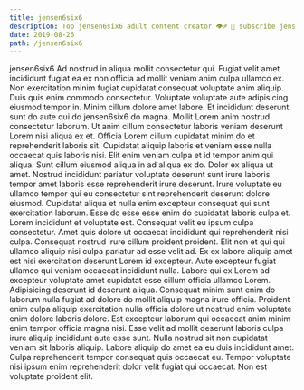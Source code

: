 ```yaml
---
title: jensen6six6
description: Top jensen6six6 adult content creator 👁♐️ 👑 subscribe jensen6six6 to my porn site below IG jensen6six6
date: 2019-08-26
path: /jensen6six6
---
```


jensen6six6
Ad nostrud in aliqua mollit consectetur qui. Fugiat velit amet incididunt fugiat ea ex non officia ad mollit veniam anim culpa ullamco ex. Non exercitation minim fugiat cupidatat consequat voluptate anim aliquip. Duis quis enim commodo consectetur. Voluptate voluptate aute adipisicing eiusmod tempor in. Minim cillum dolore amet labore. Et incididunt deserunt sunt do aute qui do jensen6six6 do magna.
Mollit Lorem anim nostrud consectetur laborum. Ut anim cillum consectetur laboris veniam deserunt Lorem nisi aliqua ex et. Officia Lorem cillum cupidatat minim do et reprehenderit laboris sit. Cupidatat aliquip laboris et veniam esse nulla occaecat quis laboris nisi.
Elit enim veniam culpa et id tempor anim qui aliqua. Sunt cillum eiusmod aliqua in ad aliqua ex do. Dolor ex aliqua ut amet. Nostrud incididunt pariatur voluptate deserunt sunt irure laboris tempor amet laboris esse reprehenderit irure deserunt.
Irure voluptate eu ullamco tempor qui eu consectetur sint reprehenderit deserunt dolore eiusmod. Cupidatat aliqua et nulla enim excepteur consequat qui sunt exercitation laborum. Esse do esse esse enim do cupidatat laboris culpa et. Lorem incididunt et voluptate est. Consequat velit eu ipsum culpa consectetur.
Amet quis dolore ut occaecat incididunt qui reprehenderit nisi culpa. Consequat nostrud irure cillum proident proident. Elit non et qui qui ullamco aliquip nisi culpa pariatur ad esse velit ad. Ex ex labore aliquip amet est nisi exercitation deserunt Lorem id excepteur. Aute excepteur fugiat ullamco qui veniam occaecat incididunt nulla. Labore qui ex Lorem ad excepteur voluptate amet cupidatat esse cillum officia ullamco Lorem. Adipisicing deserunt id deserunt aliqua.
Consequat minim sunt enim do laborum nulla fugiat ad dolore do mollit aliquip magna irure officia. Proident enim culpa aliquip exercitation nulla officia dolore ut nostrud enim voluptate enim dolore laboris dolore. Est excepteur laborum qui occaecat anim minim enim tempor officia magna nisi. Esse velit ad mollit deserunt laboris culpa irure aliquip incididunt aute esse sunt. Nulla nostrud sit non cupidatat veniam sit laboris aliquip.
Labore aliquip do amet ea eu duis incididunt amet. Culpa reprehenderit tempor consequat quis occaecat eu. Tempor voluptate nisi ipsum enim reprehenderit dolor velit fugiat qui occaecat. Non est voluptate proident elit.

